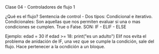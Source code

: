 Clase 04 - Controladores de flujo 1

¿Qué es el flujo? 
Sentencia de control - Dos tipos: Condicional e iterativo.
Condicionales: Son aquellas que nos permiten evaluar si una o mas condiciones se cumplen. True o False. SON: IF - ELIF - ELSE

Ejemplo: 
edad = 30
if edad >= 18:
	print("es un adulto")
Elif nos evita el problema de anidación de IF, una vez que se cumple la condición, sale del flujo. Hace pertenecer a la ocndición a un bloque.